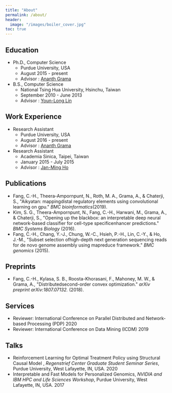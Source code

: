 ```yaml
---
title: "About"
permalink: /about/
header:
  image: "/images/boiler_cover.jpg"
toc: true
---
```



## Education
* Ph.D., Computer Science
	* Purdue University, USA
	* August 2015 - present
	* Advisor : [Ananth Grama](https://www.cs.purdue.edu/people/faculty/ayg)
* B.S., Computer Science
	* National Tsing Hua University, Hsinchu, Taiwan
	* September 2010 - June 2013
	* Advisor : [Youn-Long Lin](http://www.cs.nthu.edu.tw/~ylin/)
	
## Work Experience
* Research Assistant
	* Purdue University, USA
	* August 2016 - present
	* Advisor : [Ananth Grama](https://www.cs.purdue.edu/people/faculty/ayg)
* Research Assistant
	* Academia Sinica, Taipei, Taiwan
	* January 2015 - July 2015
	* Advisor : [Jan-Ming Ho](https://www.iis.sinica.edu.tw/pages/hoho/)

## Publications
- Fang, C.-H., Theera-Ampornpunt, N., Roth, M. A., Grama, A., & Chaterji, S., "Aikyatan: mappingdistal regulatory elements using convolutional learning on gpu." *BMC bioinformatics*(2019).
- Kim, S. G., Theera-Ampornpunt, N., Fang, C.-H., Harwani, M., Grama, A., & Chaterji, S., "Opening up the blackbox: an interpretable deep neural network-based classifier for cell-type specificenhancer predictions." *BMC Systems Biology* (2016).
- Fang, C.-H., Chang, Y.-J., Chung, W.-C., Hsieh, P.-H., Lin, C.-Y., & Ho, J.-M., "Subset selection ofhigh-depth next generation sequencing reads for de novo genome assembly using mapreduce framework." *BMC genomics* (2015).

## Preprints

- Fang, C.-H., Kylasa, S. B., Roosta-Khorasani, F., Mahoney, M. W., & Grama, A., "Distributedsecond-order convex optimization." *arXiv preprint arXiv:1807.07132.* (2018). 

## Services
- Reviewer: International Conference on Parallel Distributed and Network-based Processing (PDP) 2020
- Reviewer: International Conference on Data Mining (ICDM) 2019

## Talks
- Reinforcement Learning for Optimal Treatment Policy using Structural Causal Model , *Regenstrief Center Graduate Student Seminar Series*, Purdue University, West Lafayette, IN, USA. 2020
- Interpretable and Fast Models for Personalized Genomics, *NVIDIA and IBM HPC and Life Sciences Workshop*, Purdue University, West Lafayette, IN, USA. 2017
